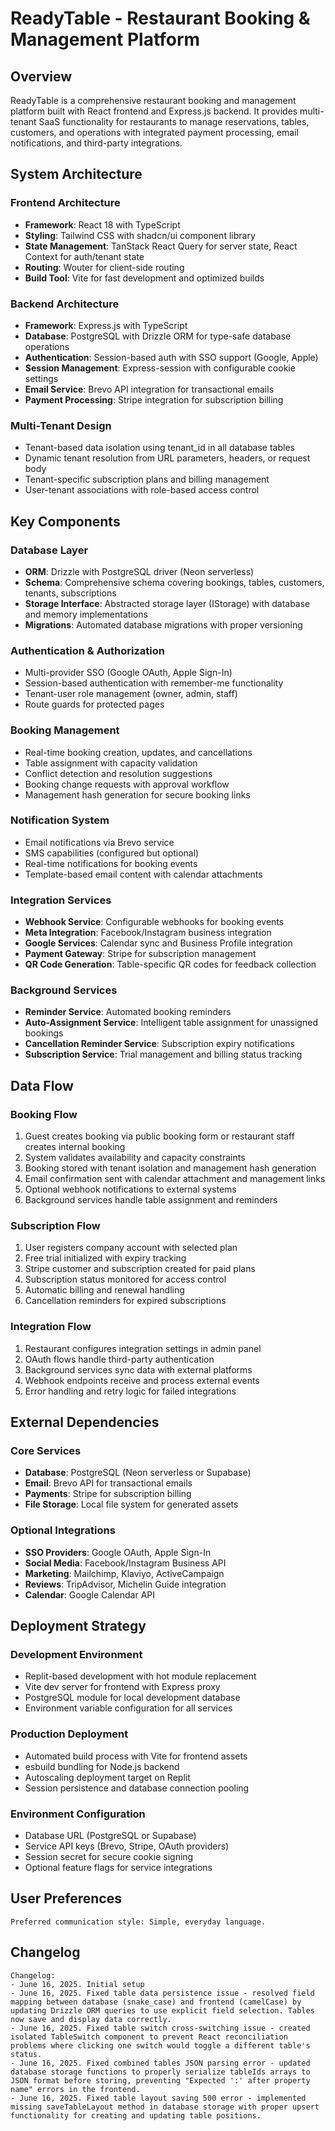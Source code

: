 # ReadyTable - Restaurant Booking & Management Platform

## Overview

ReadyTable is a comprehensive restaurant booking and management platform built with React frontend and Express.js backend. It provides multi-tenant SaaS functionality for restaurants to manage reservations, tables, customers, and operations with integrated payment processing, email notifications, and third-party integrations.

## System Architecture

### Frontend Architecture
- **Framework**: React 18 with TypeScript
- **Styling**: Tailwind CSS with shadcn/ui component library
- **State Management**: TanStack React Query for server state, React Context for auth/tenant state
- **Routing**: Wouter for client-side routing
- **Build Tool**: Vite for fast development and optimized builds

### Backend Architecture
- **Framework**: Express.js with TypeScript
- **Database**: PostgreSQL with Drizzle ORM for type-safe database operations
- **Authentication**: Session-based auth with SSO support (Google, Apple)
- **Session Management**: Express-session with configurable cookie settings
- **Email Service**: Brevo API integration for transactional emails
- **Payment Processing**: Stripe integration for subscription billing

### Multi-Tenant Design
- Tenant-based data isolation using tenant_id in all database tables
- Dynamic tenant resolution from URL parameters, headers, or request body
- Tenant-specific subscription plans and billing management
- User-tenant associations with role-based access control

## Key Components

### Database Layer
- **ORM**: Drizzle with PostgreSQL driver (Neon serverless)
- **Schema**: Comprehensive schema covering bookings, tables, customers, tenants, subscriptions
- **Storage Interface**: Abstracted storage layer (IStorage) with database and memory implementations
- **Migrations**: Automated database migrations with proper versioning

### Authentication & Authorization
- Multi-provider SSO (Google OAuth, Apple Sign-In)
- Session-based authentication with remember-me functionality
- Tenant-user role management (owner, admin, staff)
- Route guards for protected pages

### Booking Management
- Real-time booking creation, updates, and cancellations
- Table assignment with capacity validation
- Conflict detection and resolution suggestions
- Booking change requests with approval workflow
- Management hash generation for secure booking links

### Notification System
- Email notifications via Brevo service
- SMS capabilities (configured but optional)
- Real-time notifications for booking events
- Template-based email content with calendar attachments

### Integration Services
- **Webhook Service**: Configurable webhooks for booking events
- **Meta Integration**: Facebook/Instagram business integration
- **Google Services**: Calendar sync and Business Profile integration
- **Payment Gateway**: Stripe for subscription management
- **QR Code Generation**: Table-specific QR codes for feedback collection

### Background Services
- **Reminder Service**: Automated booking reminders
- **Auto-Assignment Service**: Intelligent table assignment for unassigned bookings
- **Cancellation Reminder Service**: Subscription expiry notifications
- **Subscription Service**: Trial management and billing status tracking

## Data Flow

### Booking Flow
1. Guest creates booking via public booking form or restaurant staff creates internal booking
2. System validates availability and capacity constraints
3. Booking stored with tenant isolation and management hash generation
4. Email confirmation sent with calendar attachment and management links
5. Optional webhook notifications to external systems
6. Background services handle table assignment and reminders

### Subscription Flow
1. User registers company account with selected plan
2. Free trial initialized with expiry tracking
3. Stripe customer and subscription created for paid plans
4. Subscription status monitored for access control
5. Automatic billing and renewal handling
6. Cancellation reminders for expired subscriptions

### Integration Flow
1. Restaurant configures integration settings in admin panel
2. OAuth flows handle third-party authentication
3. Background services sync data with external platforms
4. Webhook endpoints receive and process external events
5. Error handling and retry logic for failed integrations

## External Dependencies

### Core Services
- **Database**: PostgreSQL (Neon serverless or Supabase)
- **Email**: Brevo API for transactional emails
- **Payments**: Stripe for subscription billing
- **File Storage**: Local file system for generated assets

### Optional Integrations
- **SSO Providers**: Google OAuth, Apple Sign-In
- **Social Media**: Facebook/Instagram Business API
- **Marketing**: Mailchimp, Klaviyo, ActiveCampaign
- **Reviews**: TripAdvisor, Michelin Guide integration
- **Calendar**: Google Calendar API

## Deployment Strategy

### Development Environment
- Replit-based development with hot module replacement
- Vite dev server for frontend with Express proxy
- PostgreSQL module for local development database
- Environment variable configuration for all services

### Production Deployment
- Automated build process with Vite for frontend assets
- esbuild bundling for Node.js backend
- Autoscaling deployment target on Replit
- Session persistence and database connection pooling

### Environment Configuration
- Database URL (PostgreSQL or Supabase)
- Service API keys (Brevo, Stripe, OAuth providers)
- Session secret for secure cookie signing
- Optional feature flags for service integrations

## User Preferences

```
Preferred communication style: Simple, everyday language.
```

## Changelog

```
Changelog:
- June 16, 2025. Initial setup
- June 16, 2025. Fixed table data persistence issue - resolved field mapping between database (snake_case) and frontend (camelCase) by updating Drizzle ORM queries to use explicit field selection. Tables now save and display data correctly.
- June 16, 2025. Fixed table switch cross-switching issue - created isolated TableSwitch component to prevent React reconciliation problems where clicking one switch would toggle a different table's status.
- June 16, 2025. Fixed combined tables JSON parsing error - updated database storage functions to properly serialize tableIds arrays to JSON format before storing, preventing "Expected ':' after property name" errors in the frontend.
- June 16, 2025. Fixed table layout saving 500 error - implemented missing saveTableLayout method in database storage with proper upsert functionality for creating and updating table positions.
```